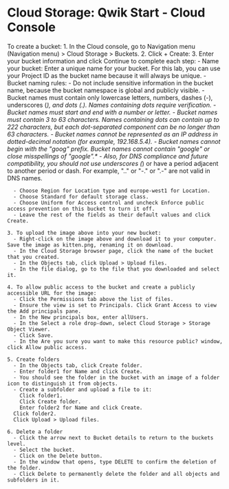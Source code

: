 # Cloud Storage: Qwik Start - Cloud Console
  To create a bucket:
    1. In the Cloud console, go to Navigation menu (Navigation menu) > Cloud Storage > Buckets.
    2. Click + Create:
    3. Enter your bucket information and click Continue to complete each step:
      - Name your bucket: Enter a unique name for your bucket. For this lab, you can use your Project ID as the bucket name because it will always be unique.
      - Bucket naming rules:
        - Do not include sensitive information in the bucket name, because the bucket namespace is global and publicly visible.
        - Bucket names must contain only lowercase letters, numbers, dashes (-), underscores (_), and dots (.). Names containing dots require verification.
        - Bucket names must start and end with a number or letter.
        - Bucket names must contain 3 to 63 characters. Names containing dots can contain up to 222 characters, but each dot-separated component can be no longer than 63 characters.
        - Bucket names cannot be represented as an IP address in dotted-decimal notation (for example, 192.168.5.4).
        - Bucket names cannot begin with the "goog" prefix. Bucket names cannot contain "google" or close misspellings of "google".*
        - Also, for DNS compliance and future compatibility, you should not use underscores (_) or have a period adjacent to another period or dash. For example, ".." or "-." or ".-" are not valid in DNS names.

      - Choose Region for Location type and europe-west1 for Location.
      - Choose Standard for default storage class.
      - Choose Uniform for Access control and uncheck Enforce public access prevention on this bucket to turn it off.
      - Leave the rest of the fields as their default values and click Create.

    3. To upload the image above into your new bucket:
      - Right-click on the image above and download it to your computer. Save the image as kitten.png, renaming it on download.
      - In the Cloud Storage browser page, click the name of the bucket that you created.
      - In the Objects tab, click Upload > Upload files.
      - In the file dialog, go to the file that you downloaded and select it.

    4. To allow public access to the bucket and create a publicly accessible URL for the image:
      - Click the Permissions tab above the list of files.
      - Ensure the view is set to Principals. Click Grant Access to view the Add principals pane.
      - In the New principals box, enter allUsers.
      - In the Select a role drop-down, select Cloud Storage > Storage Object Viewer.
      - Click Save.
      - In the Are you sure you want to make this resource public? window, click Allow public access.

    5. Create folders
      - In the Objects tab, click Create folder.
      - Enter folder1 for Name and click Create.
      - You should see the folder in the bucket with an image of a folder icon to distinguish it from objects.
      - Create a subfolder and upload a file to it:
        Click folder1.
        Click Create folder.
        Enter folder2 for Name and click Create.
      Click folder2.
      Click Upload > Upload files.

    6. Delete a folder
      - Click the arrow next to Bucket details to return to the buckets level.
      - Select the bucket.
      - Click on the Delete button.
      - In the window that opens, type DELETE to confirm the deletion of the folder.
      - Click Delete to permanently delete the folder and all objects and subfolders in it.